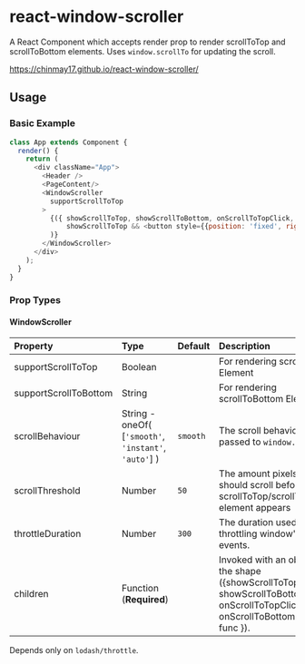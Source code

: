 # react-window-scroller

A React Component which accepts render prop to render scrollToTop and scrollToBottom elements. Uses `window.scrollTo` for updating the scroll.  

https://chinmay17.github.io/react-window-scroller/


Usage
------------
### Basic Example

```js
class App extends Component {
  render() {
    return (
      <div className="App">
        <Header />
        <PageContent/>
        <WindowScroller
          supportScrollToTop
        >
          {({ showScrollToTop, showScrollToBottom, onScrollToTopClick, onScrollToBottomClick }) => (
              showScrollToTop && <button style={{position: 'fixed', right: '20px', bottom: '20px' }} onClick={onScrollToTopClick}>Scroll To Top</button>
          )}
        </WindowScroller>
      </div>
    );
  }
}
```

### Prop Types

#### WindowScroller
| Property                   | Type              | Default                                                                                                    | Description                                                                                                                                                                                                                                                                                                                                                                                                                                                            |
|:---------------------------|:-------------------------------------------------------------------------------------------------|:----------------------------|:-----------------------------------------------------------------------------------------------------------------------------------------------------------------------------------------------------------------------------------------------------------------------------------------------------------------------------------------------------------------------------------------------------------------------------------------------------------------------|
| supportScrollToTop         | Boolean           |                                                                                                            | For rendering scrollToTop Element                                                                                                                                                                                                                                                                                                                                                                           |
| supportScrollToBottom      | String            |                                                                                                            | For rendering scrollToBottom Element                                                                                                                                                                                                                                                                                                                                           |
| scrollBehaviour            | String - oneOf( [`'smooth'`, `'instant'`, `'auto'`] )            | `smooth`                                                                                                            | The scroll behaviour, passed to `window.scrollTo`                                                                                                                                                                                                                                                                                                                                                                              |
| scrollThreshold            | Number            | `50`                                                                                                      | The amount pixels the user should scroll before the scrollToTop/scrollToBottom element appears                                                                                                                                                                                                                                                                                                                                                     |
| throttleDuration           | Number            | `300`                                                                                                        | The duration used for throttling window's scroll events.                                                                                                                                                                                                                                                |
| children                   | Function (**Required**)            |                                                                                                        | Invoked with an object of the shape ({showScrollToTop: bool, showScrollToBottom: bool, onScrollToTopClick: func, onScrollToBottomClick: func }).                                                                                                                                                                                                                                                                                                                                                                                                |

Depends only on `lodash/throttle`.

